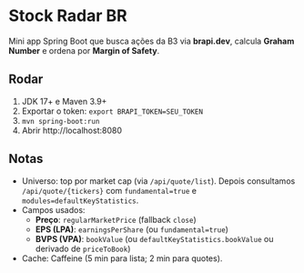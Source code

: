 # Stock Radar BR

Mini app Spring Boot que busca ações da B3 via **brapi.dev**, calcula **Graham Number** e ordena por **Margin of Safety**.

## Rodar
1. JDK 17+ e Maven 3.9+
2. Exportar o token: `export BRAPI_TOKEN=SEU_TOKEN`
3. `mvn spring-boot:run`
4. Abrir http://localhost:8080

## Notas
- Universo: top por market cap (via `/api/quote/list`). Depois consultamos `/api/quote/{tickers}` com `fundamental=true` e `modules=defaultKeyStatistics`.
- Campos usados:
  - **Preço**: `regularMarketPrice` (fallback `close`)
  - **EPS (LPA)**: `earningsPerShare` (ou `fundamental=true`)
  - **BVPS (VPA)**: `bookValue` (ou `defaultKeyStatistics.bookValue` ou derivado de `priceToBook`)
- Cache: Caffeine (5 min para lista; 2 min para quotes).

